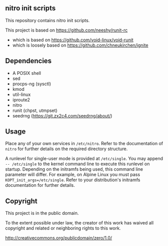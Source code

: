 ## nitro init scripts

This repository contains nitro init scripts.

This project is based on https://github.com/neeshy/runit-rc
- which is based on https://github.com/void-linux/void-runit
- which is loosely based on https://github.com/chneukirchen/ignite

## Dependencies

- A POSIX shell
- sed
- procps-ng (sysctl)
- kmod
- util-linux
- iproute2
- nitro
- runit (chpst, utmpset)
- seedrng (https://git.zx2c4.com/seedrng/about/)

## Usage

Place any of your own services in `/etc/nitro`.
Refer to the documentation of `nitro` for further details on the required directory structure.

A runlevel for single-user mode is provided at `/etc/single`.
You may append ` -- /etc/single` to the kernel command line to execute this runlevel on startup.
Depending on the initramfs being used, this command line parameter will differ.
For example, on Alpine Linux you must pass `KOPT_init_args=/etc/single`.
Refer to your distribution's initramfs documentation for further details.

## Copyright

This project is in the public domain.

To the extent possible under law, the creator of this work has waived
all copyright and related or neighboring rights to this work.

http://creativecommons.org/publicdomain/zero/1.0/
